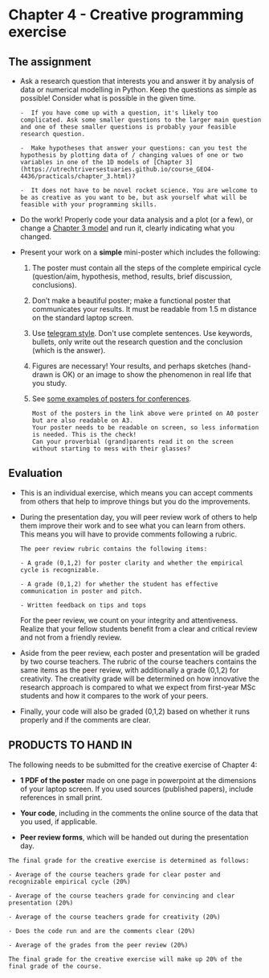 # **Chapter 4 - Creative programming exercise**

## The assignment

-  Ask a research question that interests you and answer it by analysis of data or numerical modelling in Python. Keep the questions as simple as possible! Consider what is possible in the given time.

	```{note}
	-  If you have come up with a question, it's likely too complicated. Ask some smaller questions to the larger main question and one of these smaller questions is probably your feasible research question.

	-  Make hypotheses that answer your questions: can you test the hypothesis by plotting data of / changing values of one or two variables in one of the 1D models of [Chapter 3](https://utrechtriversestuaries.github.io/course_GEO4-4436/practicals/chapter_3.html)?

	-  It does not have to be novel rocket science. You are welcome to be as creative as you want to be, but ask yourself what will be feasible with your programming skills.
	```

-  Do the work! Properly code your data analysis and a plot (or a few), or change a [Chapter 3 model](https://utrechtriversestuaries.github.io/course_GEO4-4436/practicals/chapter_3.html) and run it, clearly indicating what you changed.

-  Present your work on a **simple** mini-poster which includes the following:

	1. The poster must contain all the steps of the complete empirical cycle (question/aim, hypothesis, method, results, brief discussion, conclusions).

	2. Don’t make a beautiful poster; make a functional poster that communicates your results. It must be readable from 1.5 m distance on the standard laptop screen.

	3. Use [telegram style](https://en.wikipedia.org/wiki/Telegram_style). Don't use complete sentences. Use keywords, bullets, only write out the research question and the conclusion (which is the answer).

	4. Figures are necessary! Your results, and perhaps sketches (hand-drawn is OK) or an image to show the phenomenon in real life that you study.

	5. See [some examples of posters for conferences](https://www.uu.nl/en/organisation/faculty-of-geosciences/research/research-posters#2).

	   ```{note}
	   Most of the posters in the link above were printed on A0 poster but are also readable on A3. 
	   Your poster needs to be readable on screen, so less information is needed. This is the check! 
	   Can your proverbial (grand)parents read it on the screen without starting to mess with their glasses?
	   ```

## Evaluation

-  This is an individual exercise, which means you can accept comments from others that help to improve things but you do the improvements. 

-  During the presentation day, you will peer review work of others to help them improve their work and to see what you can learn from others. This means you will have to provide comments following a rubric. 

   ```{note} 
   The peer review rubric contains the following items: 

   - A grade (0,1,2) for poster clarity and whether the empirical cycle is recognizable.

   - A grade (0,1,2) for whether the student has effective communication in poster and pitch.

   - Written feedback on tips and tops
   ```

   For the peer review, we count on your integrity and attentiveness. Realize that your fellow students benefit from a clear and critical review and not from a friendly review.

-  Aside from the peer review, each poster and presentation will be graded by two course teachers. 
   The rubric of the course teachers contains the same items as the peer review, with additionally a grade (0,1,2) for creativity.
   The creativity grade will be determined on how innovative the research approach is compared to what we expect from first-year MSc students and how it compares to the work of your peers.

-  Finally, your code will also be graded (0,1,2) based on whether it runs properly and if the comments are clear.

## **PRODUCTS TO HAND IN**

The following needs to be submitted for the creative exercise of Chapter 4:

- **1 PDF of the poster** made on one page in powerpoint at the dimensions of your laptop screen. If you used sources (published papers), include references in small print.

- **Your code**, including in the comments the online source of the data that you used, if applicable.

- **Peer review forms**, which will be handed out during the presentation day.

```{important} 
The final grade for the creative exercise is determined as follows:

- Average of the course teachers grade for clear poster and recognizable empirical cycle (20%)

- Average of the course teachers grade for convincing and clear presentation (20%)

- Average of the course teachers grade for creativity (20%)

- Does the code run and are the comments clear (20%)

- Average of the grades from the peer review (20%)

The final grade for the creative exercise will make up 20% of the final grade of the course.
```